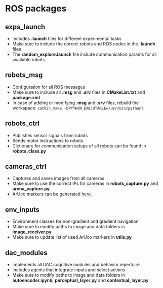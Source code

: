 # ROS packages #

## exps_launch ##

- Includes **.launch** files for different experimental tasks
- Make sure to include the correct robots and ROS nodes in the **.launch** files
- The **random_explore.launch** file include communication params for all available robots

## robots_msg ##

- Configuration for all ROS messages 
- Make sure to include all **.msg** and **.srv** files in **CMakeList.txt** and **package.xml**
- In case of adding or modifying **.msg** and **.srv** files, rebuild the workspace: `catkin_make -DPYTHON_EXECUTABLE=/usr/bin/python3`

## robots_ctrl ##

- Publishes sensor signals from robots
- Sends motor instructions to robots
- Dictionary for communication setups of all robots can be found in **robots_class.py**

## cameras_ctrl ##

- Captures and saves images from all cameras
- Make sure to use the correct IPs for cameras in **robots_capture.py** and **arena_capture.py**
- ArUco markers can be generated [here.](https://chev.me/arucogen/)

## env_inputs ##

- Environment classes for non-gradient and gradient navigation
- Make sure to modify paths to image and data folders in **image_receiver.py**
- Make sure to update list of used ArUco markers in **utils.py** 

## dac_modules ##

- Implements all DAC cognitive modules and behavior repertoire
- Includes agents that integrate inputs and select actions 
- Make sure to modify paths to image and data folders in **autoencoder.ipynb**, **perceptual_layer.py** and **contextual_layer.py**


